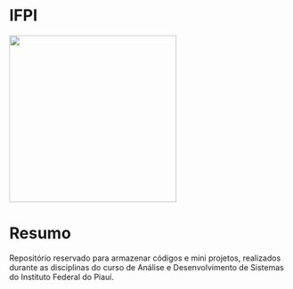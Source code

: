# IFPI
<a href="https://www.ifpi.edu.br/">
<img src="https://dia.portalodia.com/media/editor/ifpi1495743190.jpg" width="300px"/>
</a>

# Resumo
<p>
  Repositório reservado para armazenar códigos e mini projetos, realizados durante as disciplinas do curso de Análise e 
  Desenvolvimento de Sistemas do Instituto Federal do Piauí.
</p>
